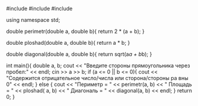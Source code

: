 #include <iostream>
#include <locale>
#include <cmath> 
 
using namespace std; 
 
double perimetr(double a, double b){
     return 2 * (a + b);
} 
 
double ploshad(double a, double b){
     return a * b;
}

double diagonal(double a, double b){
     return sqrt(a*a + b*b);
}

int main(){
     double a, b;
     cout << "Введите стороны прямоугольника через пробел:" << endl;
     cin >> a >> b;
     if (a <= 0 || b <= 0){
         cout << "Содержится отрицательное число/числа или сторона/стороны ра    вны 0" << endl;
     }
     else {
         cout << "Периметр = " << perimetr(a, b) << " Площадь = " << ploshad(    a, b) << " Диагональ = " << diagonal(a, b) << endl;
     }
     return 0;
}
